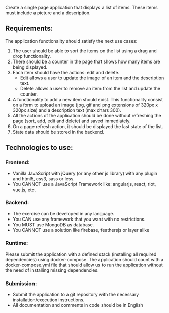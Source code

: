 Create a single page application that displays a list of items. These items must include a picture and a description.

## Requirements:

The application functionality should satisfy the next use cases:

1. The user should be able to sort the items on the list using a drag and drop functionality.
2. There should be a counter in the page that shows how many items are being displayed.
3. Each item should have the actions: edit and delete.
   - Edit allows a user to update the image of an item and the description text.
   - Delete allows a user to remove an item from the list and update the counter.
4. A functionality to add a new item should exist. This functionality consist on a form to upload an image (jpg, gif and png extensions of 320px x 320px size) and a description text (max chars 300).
5. All the actions of the application should be done without refreshing the page (sort, add, edit and delete) and saved immediately.
6. On a page refresh action, it should be displayed the last state of the list.
7. State data should be stored in the backend.

## Technologies to use:

### Frontend:

- Vanilla JavaScript with jQuery (or any other js library) with any plugin and html5, css3, sass or less.
- You CANNOT use a JavaScript Framework like: angularjs, react, riot, vue.js, etc.

### Backend:

- The exercise can be developed in any language.
- You CAN use any framework that you want with no restrictions.
- You MUST use MongoDB as database.
- You CANNOT use a solution like firebase, feathersjs or layer alike

### Runtime:

Please submit the application with a defined stack (installing all required dependencies) using docker-compose. The application should count with a docker-compose.yml file that should allow us to run the application without the need of installing missing dependencies.

### Submission:

- Submit the application to a git repository with the necessary installation/execution instructions.
- All documentation and comments in code should be in English
